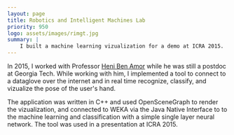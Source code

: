 ```yaml
---
layout: page
title: Robotics and Intelligent Machines Lab
priority: 950
logo: assets/images/rimgt.jpg
summary: |
    I built a machine learning vizualization for a demo at ICRA 2015.
---
```


In 2015, I worked with Professor [Heni Ben Amor](http://henibenamor.weebly.com/)
while he was still a postdoc at Georgia Tech. While working with him, I
implemented a tool to connect to a dataglove over the internet and in real time
recognize, classify, and vizualize the pose of the user's hand.

The application was written in C++ and used OpenSceneGraph to render the
vizualization, and connected to WEKA via the Java Native Interface to to the
machine learning and classification with a simple single layer neural network.
The tool was used in a presentation at ICRA 2015.
